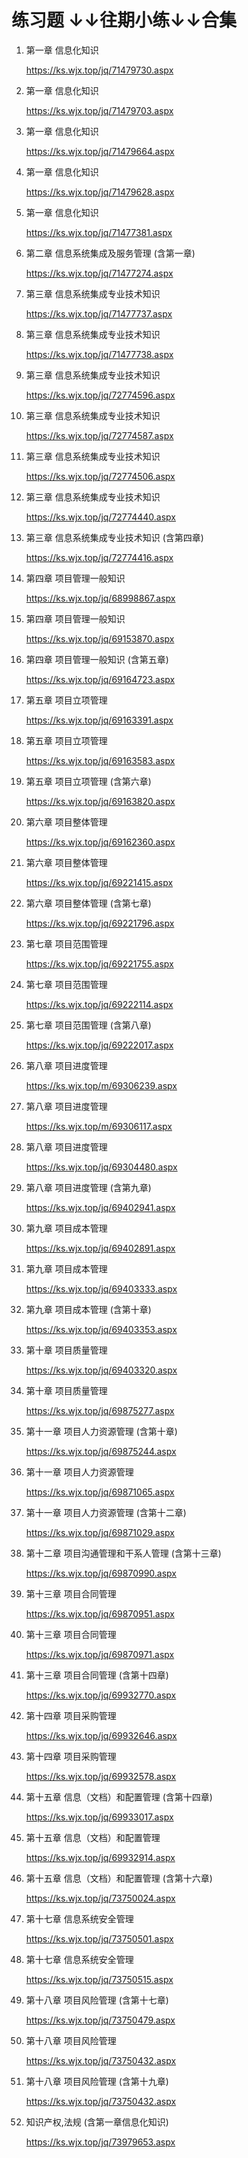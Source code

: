 练习题
↓↓往期小练↓↓合集
===

1. 第一章 信息化知识
    
    https://ks.wjx.top/jq/71479730.aspx
1. 第一章 信息化知识 
    
    https://ks.wjx.top/jq/71479703.aspx
1. 第一章 信息化知识 
    
    https://ks.wjx.top/jq/71479664.aspx
1. 第一章 信息化知识 

    https://ks.wjx.top/jq/71479628.aspx
1. 第一章 信息化知识 
    
    https://ks.wjx.top/jq/71477381.aspx
1.  第二章  信息系统集成及服务管理 (含第一章)

    https://ks.wjx.top/jq/71477274.aspx
1. 第三章  信息系统集成专业技术知识

    https://ks.wjx.top/jq/71477737.aspx
1. 第三章  信息系统集成专业技术知识 

    https://ks.wjx.top/jq/71477738.aspx
1. 第三章  信息系统集成专业技术知识 

    https://ks.wjx.top/jq/72774596.aspx
1. 第三章  信息系统集成专业技术知识 

    https://ks.wjx.top/jq/72774587.aspx
1. 第三章  信息系统集成专业技术知识 

    https://ks.wjx.top/jq/72774506.aspx
1.  第三章  信息系统集成专业技术知识 

    https://ks.wjx.top/jq/72774440.aspx
1.  第三章  信息系统集成专业技术知识 (含第四章)

    https://ks.wjx.top/jq/72774416.aspx
1. 第四章 项目管理一般知识 

    https://ks.wjx.top/jq/68998867.aspx
1. 第四章 项目管理一般知识 

    https://ks.wjx.top/jq/69153870.aspx
1. 第四章 项目管理一般知识 (含第五章)
    
    https://ks.wjx.top/jq/69164723.aspx
1. 第五章 项目立项管理 

    https://ks.wjx.top/jq/69163391.aspx
1. 第五章 项目立项管理 

    https://ks.wjx.top/jq/69163583.aspx
1. 第五章 项目立项管理 (含第六章)

    https://ks.wjx.top/jq/69163820.aspx
1. 第六章 项目整体管理 

    https://ks.wjx.top/jq/69162360.aspx
1. 第六章 项目整体管理 

    https://ks.wjx.top/jq/69221415.aspx
1. 第六章 项目整体管理 (含第七章)

    https://ks.wjx.top/jq/69221796.aspx
1. 第七章  项目范围管理

    https://ks.wjx.top/jq/69221755.aspx
1. 第七章  项目范围管理 

    https://ks.wjx.top/jq/69222114.aspx
1. 第七章  项目范围管理 (含第八章)

    https://ks.wjx.top/jq/69222017.aspx
1. 第八章  项目进度管理

    https://ks.wjx.top/m/69306239.aspx
1. 第八章  项目进度管理

    https://ks.wjx.top/m/69306117.aspx
1. 第八章  项目进度管理

    https://ks.wjx.top/jq/69304480.aspx    
1. 第八章  项目进度管理 (含第九章)

    https://ks.wjx.top/jq/69402941.aspx
1. 第九章  项目成本管理 

    https://ks.wjx.top/jq/69402891.aspx
1. 第九章  项目成本管理 

    https://ks.wjx.top/jq/69403333.aspx
1. 第九章  项目成本管理 (含第十章)

    https://ks.wjx.top/jq/69403353.aspx
1. 第十章  项目质量管理  

    https://ks.wjx.top/jq/69403320.aspx
1. 第十章  项目质量管理  

    https://ks.wjx.top/jq/69875277.aspx
1. 第十一章  项目人力资源管理 (含第十章)

    https://ks.wjx.top/jq/69875244.aspx
1. 第十一章  项目人力资源管理

    https://ks.wjx.top/jq/69871065.aspx
1. 第十一章  项目人力资源管理 (含第十二章)

    https://ks.wjx.top/jq/69871029.aspx
1. 第十二章  项目沟通管理和干系人管理 (含第十三章)

    https://ks.wjx.top/jq/69870990.aspx
1. 第十三章  项目合同管理

    https://ks.wjx.top/jq/69870951.aspx
1. 第十三章  项目合同管理

    https://ks.wjx.top/jq/69870971.aspx
1. 第十三章  项目合同管理 (含第十四章)

    https://ks.wjx.top/jq/69932770.aspx
1. 第十四章  项目采购管理

    https://ks.wjx.top/jq/69932646.aspx
1. 第十四章  项目采购管理

    https://ks.wjx.top/jq/69932578.aspx
1.  第十五章  信息（文档）和配置管理 (含第十四章)

    https://ks.wjx.top/jq/69933017.aspx
1.  第十五章  信息（文档）和配置管理

    https://ks.wjx.top/jq/69932914.aspx
1.  第十五章  信息（文档）和配置管理 (含第十六章)

    https://ks.wjx.top/jq/73750024.aspx
1.  第十七章  信息系统安全管理

    https://ks.wjx.top/jq/73750501.aspx
1.  第十七章  信息系统安全管理

    https://ks.wjx.top/jq/73750515.aspx
1.  第十八章  项目风险管理 (含第十七章)

    https://ks.wjx.top/jq/73750479.aspx
1.  第十八章  项目风险管理

    https://ks.wjx.top/jq/73750432.aspx
1.  第十八章  项目风险管理 (含第十九章)

    https://ks.wjx.top/jq/73750432.aspx
1.  知识产权,法规 (含第一章信息化知识)  

    https://ks.wjx.top/jq/73979653.aspx